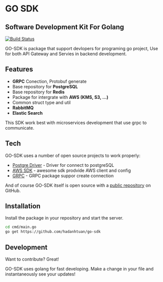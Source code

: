 # GO SDK
## Software Development Kit For Golang


[![Build Status](https://travis-ci.org/joemccann/dillinger.svg?branch=master)](https://travis-ci.org/joemccann/dillinger)

GO-SDK is package that support devlopers for programing go project,
Use for both API Gateway and Servies in backend development.

## Features

- **GRPC** Conection, Protobuf generate
- Base repository for **PostgreSQL**
- Base repository for **Redis**
- Package for intergrate with **AWS (KMS, S3, ...)**
- Common struct type and util
- **RabbitMQ** 
- **Elastic Search** 

This SDK work best with microservices development that use grpc to communicate.

## Tech

GO-SDK uses a number of open source projects to work properly:

- [Postgre Driver](gorm.io/driver/postgres) - Driver for connect to postgreSQL
- [AWS SDK](github.com/aws/aws-sdk-go-v2) - awesome sdk prodvide AWS client and config
- [GRPC](google.golang.org/grpc) - GRPC package suppor create connection

And of course GO-SDK itself is open source with a [public repository](https://github.com/hadanhtuan/go-sdk) on GitHub.

## Installation

Install the package in your repository and start the server.

```sh
cd cmd/main.go
go get https://github.com/hadanhtuan/go-sdk
```


## Development

Want to contribute? Great!

GO-SDK uses golang for fast developing.
Make a change in your file and instantaneously see your updates!
